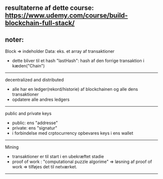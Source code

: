 resultaterne af dette course:
https://www.udemy.com/course/build-blockchain-full-stack/
----------
noter:
---
Block => indeholder
Data: eks. et array af transaktioner
- dette bliver til et hash
"lastHash": hash af den forrige transaktion i kæden("Chain")
---
decentralized and distributed
- alle har en ledger(rekord/historie) af blockchainen og alle dens transaktioner
- opdatere alle andres ledgers
---
public and private keys
- public: ens "addresse"
- private: ens "signatur"
- i forbindelse med crptocurrency opbevares keys i ens wallet
---
Mining
- transaktioner er til start i en ubekræftet stadie
- proof of work : "computational puzzle algorime"
=> løsning af proof of work => tilføjes det til netværket.
---



